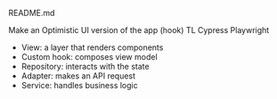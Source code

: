README.md

Make an Optimistic UI version of the app (hook)
TL
Cypress
Playwright

- View: a layer that renders components
- Custom hook: composes view model
- Repository: interacts with the state
- Adapter: makes an API request
- Service: handles business logic

